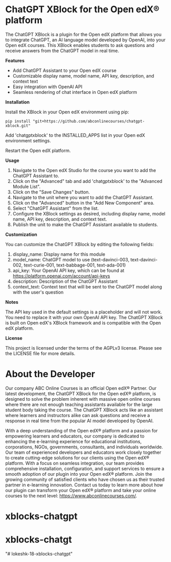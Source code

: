 # ChatGPT XBlock for the Open edX® platform
The ChatGPT XBlock is a plugin for the Open edX platform that allows you to integrate ChatGPT, an AI language model developed by OpenAI, into your Open edX courses. This XBlock enables students to ask questions and receive answers from the ChatGPT model in real time.

**Features**

* Add ChatGPT Assistant to your Open edX course
* Customizable display name, model name, API key, description, and context text
* Easy integration with OpenAI API
* Seamless rendering of chat interface in Open edX platform

**Installation**

Install the XBlock in your Open edX environment using pip:
```
pip install "git+https://github.com/abconlinecourses/chatgpt-xblock.git"
```
Add 'chatgptxblock' to the INSTALLED_APPS list in your Open edX environment settings.

Restart the Open edX platform.

**Usage**

1. Navigate to the Open edX Studio for the course you want to add the ChatGPT Assistant to.
2. Click on the "Advanced" tab and add 'chatgptxblock' to the "Advanced Module List".
3. Click on the "Save Changes" button.
4. Navigate to the unit where you want to add the ChatGPT Assistant.
5. Click on the "Advanced" button in the "Add New Component" area.
6. Select "ChatGPT Assistant" from the list.
7. Configure the XBlock settings as desired, including display name, model name, API key, description, and context text.
8. Publish the unit to make the ChatGPT Assistant available to students.

**Customization**

You can customize the ChatGPT XBlock by editing the following fields:

1. display_name: Display name for this module
2. model_name: ChatGPT model to use (text-davinci-003, text-davinci-002, text-curie-001, text-babbage-001, text-ada-001)
3. api_key: Your OpenAI API key, which can be found at https://platform.openai.com/account/api-keys
4. description: Description of the ChatGPT Assistant
5. context_text: Context text that will be sent to the ChatGPT model along with the user's question

**Notes**

The API key used in the default settings is a placeholder and will not work. You need to replace it with your own OpenAI API key.
The ChatGPT XBlock is built on Open edX's XBlock framework and is compatible with the Open edX platform.

**License**

This project is licensed under the terms of the AGPLv3 license. Please see the LICENSE file for more details.

# About the Developer

Our company ABC Online Courses is an official Open edX® Partner. Our latest development, the ChatGPT XBlock for the Open edX® platform, is designed to solve the problem inherent with massive open online courses where there are not enough teaching assistants available for the large student body taking the course. The ChatGPT XBlock acts like an assistant where learners and instructors alike can ask questions and receive a response in real time from the popular AI model developed by OpenAI.

With a deep understanding of the Open edX® platform and a passion for empowering learners and educators, our company is dedicated to enhancing the e-learning experience for educational institutions, corporations, NGOs, governments, consultants, and individuals worldwide. Our team of experienced developers and educators work closely together to create cutting-edge solutions for our clients using the Open edX® platform. With a focus on seamless integration, our team provides comprehensive installation, configuration, and support services to ensure a smooth adoption of our plugin into your Open edX® platform. Join the growing community of satisfied clients who have chosen us as their trusted partner in e-learning innovation. Contact us today to learn more about how our plugin can transform your Open edX® platform and take your online courses to the next level: https://www.abconlinecourses.com/. 
# xblocks-chatgpt
# xblocks-chatgt
"# lokeshk-18-xblocks-chatgpt" 
